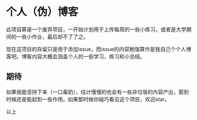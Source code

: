 # 个人（伪）博客
此项目算是一个废弃项目，一开始计划用于上传每周的一些小练习，或者是大学期间的一些小作业，最后却不了了之。

现在这项目的存留只是用于添加issue，而issue的内容勉强算作是我自己个个人博客吧。博客内容大概会涵盖个人的一些学习，练习和小总结。

## 期待
如果我能坚持下来（一口毒奶），估计慢慢的也会有一些非垃圾的内容产出，那到时候还是能起到一些作用。如果那时候你碰巧看见这个项目，欢迎star。

以上
